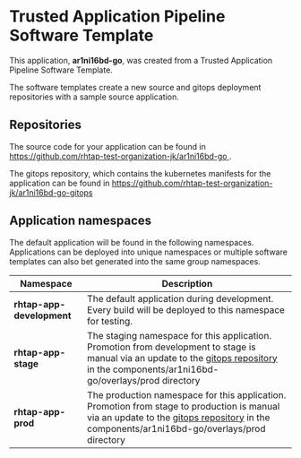 # Trusted Application Pipeline Software Template

This application, **ar1ni16bd-go**, was created from a Trusted Application Pipeline Software Template.

The software templates create a new source and gitops deployment repositories with a sample source application. 

## Repositories

The source code for your application can be found in [https://github.com/rhtap-test-organization-jk/ar1ni16bd-go ](https://github.com/rhtap-test-organization-jk/ar1ni16bd-go ).
 
The gitops repository, which contains the kubernetes manifests for the application can be found in 
[https://github.com/rhtap-test-organization-jk/ar1ni16bd-go-gitops ](https://github.com/rhtap-test-organization-jk/ar1ni16bd-go-gitops ) 

## Application namespaces 

The default application will be found in the following namespaces. Applications can be deployed into unique namespaces or multiple software templates can also bet generated into the same group namespaces.  

|  Namespace   |  Description   |  
| -------- | -------- |   
| **rhtap-app-development** | The default application during development. Every build will be deployed to this namespace for testing. | 
| **rhtap-app-stage** | The staging namespace for this application. Promotion from development to stage is manual via an update to the [gitops repository](https://github.com/rhtap-test-organization-jk/ar1ni16bd-go-gitops ) in the components/ar1ni16bd-go/overlays/prod directory |  
| **rhtap-app-prod** | The production namespace for this application. Promotion from stage to production is manual via an update to the [gitops repository](https://github.com/rhtap-test-organization-jk/ar1ni16bd-go-gitops ) in the components/ar1ni16bd-go/overlays/prod directory | 
